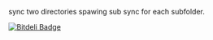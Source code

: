 sync two directories spawing sub sync for each subfolder.



[![Bitdeli Badge](https://d2weczhvl823v0.cloudfront.net/pmoranga/rsync-fork/trend.png)](https://bitdeli.com/free "Bitdeli Badge")
